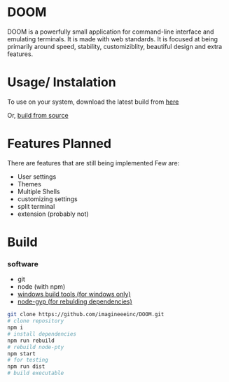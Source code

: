 # DOOM
DOOM is a powerfully small application for command-line interface and emulating terminals. It is made with web standards. It is focused at being primarily around speed, stability, customiziblity, beautiful design and extra features.

# Usage/ Instalation
To use on your system, download the latest build from [here](https://github.com/imagineeeinc/DOOM/releases/latest)

Or, [build from source](#Build)

# Features Planned
There are features that are still being implemented
Few are:
- User settings
- Themes
- Multiple Shells
- customizing settings
- split terminal
- extension (probably not)

# Build
### software
- git
- node (with npm)
- [windows build tools (for windows only)](https://github.com/felixrieseberg/windows-build-tools)
- [node-gyp (for rebulding dependencies)](https://github.com/nodejs/node-gyp)
```bash
git clone https://github.com/imagineeeinc/DOOM.git
# clone repository
npm i
# install dependencies
npm run rebuild
# rebuild node-pty
npm start
# for testing
npm run dist
# build executable
```
